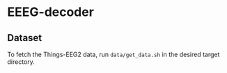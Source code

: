 # EEEG-decoder

## Dataset
To fetch the Things-EEG2 data, run `data/get_data.sh` in the desired target directory.

